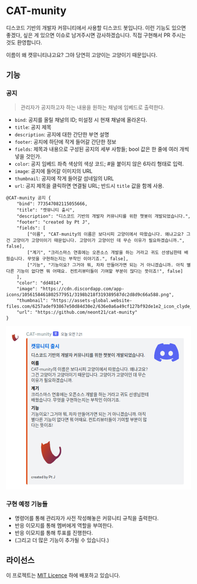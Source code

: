 # CAT-munity

디스코드 기반의 개발자 커뮤니티에서 사용할 디스코드 봇입니다.
이런 기능도 있으면 좋겠다, 싶은 게 있으면 이슈로 남겨주시면 감사하겠습니다.
직접 구현해서 PR 주시는 것도 환영합니다.

이름이 왜 캣뮤니티냐고요?
그야 당연히 고양이는 고양이기 때문입니다.

## 기능

### 공지
 
> 관리자가 공지하고자 하는 내용을 원하는 채널에 임베드로 출력한다.

- `bind`: 공지를 올릴 채널의 ID; 미설정 시 현재 채널에 올라온다.
- `title`: 공지 제목
- `description`: 공지에 대한 간단한 부연 설명
- `footer`: 공지에 하단에 작게 들어갈 간단한 정보
- `fields`: 제목과 내용으로 구성된 공지의 세부 사항들; bool 값은 한 줄에 여러 개씩 넣을 것인가.
- `color`: 공지 임베드 좌측 색상의 색상 코드; #을 붙이지 않은 6자리 형태로 입력.
- `image`: 공지에 들어갈 이미지의 URL
- `thumbnail`: 공지에 작게 들어갈 섬네일의 URL
- `url`: 공지 제목을 클릭하면 연결될 URL; 반드시 `title` 값을 함께 사용.

```
@CAT-munity 공지 {
	"bind": 773547082115055666,
	"title": "캣뮤니티 출시",
	"description": "디스코드 기반의 개발자 커뮤니티를 위한 챗봇이 개발되었습니다.",
	"footer": "created by Pt J",
	"fields": [
		["이름", "CAT-munity의 이름은 보다시피 고양이에서 따왔습니다. 왜냐고요? 그건 고양이가 고양이이기 때문입니다. 고양이가 고양이인 데 무슨 이유가 필요하겠습니까.", false],
		["계기", "크리스마스 연휴에는 오픈소스 개발을 하는 거라고 귀도 선생님한테 배웠습니다. 무엇을 구현하는지는 부착인 이야기죠.", false],
		["기능", "기능이요? 그거야 뭐, 차차 만들어가면 되는 거 아니겠습니까. 아직 별다른 기능이 없다면 뭐 어때요. 컨트리뷰터들이 기여할 부분이 많다는 뜻이죠!", false]
	],
	"color": "dd4814",
	"image": "https://cdn.discordapp.com/app-icons/1056158461802577951/3198b218f319389587dc2d8d9c66a588.png",
	"thumbnail": "https://assets-global.website-files.com/6257adef93867e50d84d30e2/636e0a6a49cf127bf92de1e2_icon_clyde_blurple_RGB.png",
	"url": "https://github.com/neont21/cat-munity"
}
```

![공지 명령어 예시](images/공지-명령어-예시.png)

### 구현 예정 기능들
- 명령어를 통해 관리자가 사전 작성해놓은 커뮤니티 규칙을 출력한다.
- 반응 이모지를 통해 멤버에게 역할을 부여한다.
- 반응 이모지를 통해 투표를 진행한다.
- (그리고 더 많은 기능이 추가될 수 있습니다.)

## 라이선스

이 프로젝트는 [MIT Licence](LICENSE) 하에 배포하고 있습니다.
